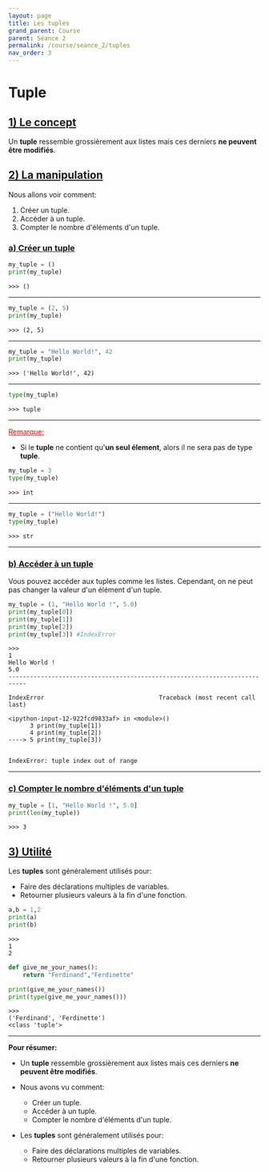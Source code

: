 ```yaml
---
layout: page
title: Les tuples
grand_parent: Course
parent: Séance 2
permalink: /course/seance_2/tuples
nav_order: 3
---
```


<link rel="icon" href="/img/logo.png">

# **Tuple**

## <u> 1) Le concept </u>

Un __tuple__ ressemble grossièrement aux listes mais ces derniers __ne peuvent être modifiés__. 

## <u> 2) La manipulation </u>

Nous allons voir comment:
    
1. Créer un tuple.
2. Accéder à un tuple.
3. Compter le nombre d'éléments d'un tuple.

### <u> a) Créer un tuple </u>


```python
my_tuple = ()
print(my_tuple)
```

    >>> ()

---

```python
my_tuple = (2, 5)
print(my_tuple)
```

    >>> (2, 5)

---

```python
my_tuple = "Hello World!", 42
print(my_tuple)
```

    >>> ('Hello World!', 42)

---

```python
type(my_tuple)
```

    >>> tuple

---

<font color = 'red'> <u> Remarque: </u> </font>
- Si le __tuple__ ne contient qu'__un seul élement__, alors il ne sera pas de type __tuple__.


```python
my_tuple = 3
type(my_tuple)
```
    >>> int

---

```python
my_tuple = ("Hello World!")
type(my_tuple)
```

    >>> str
---

### <u> b) Accéder à un tuple </u>

Vous pouvez accéder aux tuples comme les listes. Cependant, on ne peut pas changer la valeur d'un élément d'un tuple.


```python
my_tuple = (1, "Hello World !", 5.0)
print(my_tuple[0])
print(my_tuple[1])
print(my_tuple[2])
print(my_tuple[3]) #IndexError
```
    >>>
    1
    Hello World !
    5.0
    ---------------------------------------------------------------------------

    IndexError                                Traceback (most recent call last)

    <ipython-input-12-922fcd9833af> in <module>()
          3 print(my_tuple[1])
          4 print(my_tuple[2])
    ----> 5 print(my_tuple[3])
    

    IndexError: tuple index out of range

---

### <u> c) Compter le nombre d'éléments d'un tuple </u>


```python
my_tuple = [1, "Hello World !", 5.0]
print(len(my_tuple))
```
    >>> 3


## <u> 3) Utilité</u>

Les __tuples__ sont généralement utilisés pour:
    
- Faire des déclarations multiples de variables.
- Retourner plusieurs valeurs à la fin d'une fonction.


```python
a,b = 1,2
print(a)
print(b)
```
    >>>
    1
    2



```python
def give_me_your_names():
    return "Ferdinand","Ferdinette"

print(give_me_your_names())
print(type(give_me_your_names()))
```
    >>>
    ('Ferdinand', 'Ferdinette')
    <class 'tuple'>
    
---

__Pour résumer:__

- Un __tuple__ ressemble grossièrement aux listes mais ces derniers __ne peuvent être modifiés__. 
- Nous avons vu comment:
    - Créer un tuple.
    - Accéder à un tuple.
    - Compter le nombre d'éléments d'un tuple.

- Les __tuples__ sont généralement utilisés pour:
    - Faire des déclarations multiples de variables.
    - Retourner plusieurs valeurs à la fin d'une fonction.
